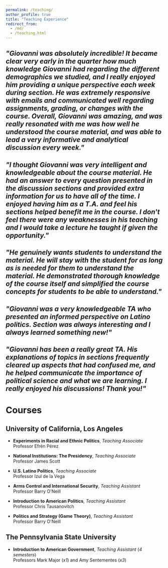 ```yaml
---
permalink: /teaching/
author_profile: true
title: "Teaching Experience"
redirect_from: 
  - /md/
  - /teaching.html
---
```



## *"Giovanni was absolutely incredible! It became clear very early in the quarter how much knowledge Giovanni had regarding the different demographics we studied, and I really enjoyed him providing a unique perspective each week during section. He was extremely responsive with emails and communicated well regarding assignments, grading, or changes with the course. Overall, Giovanni was amazing, and was really resonated with me was how well he understood the course material, and was able to lead a very informative and analytical discussion every week."*

## *"I thought Giovanni was very intelligent and knowledgeable about the course material. He had an answer to every question presented in the discussion sections and provided extra information for us to have all of the time. I enjoyed having him as a T.A. and feel his sections helped benefit me in the course. I don't feel there were any weaknesses in his teaching and I would take a lecture he taught if given the opportunity."*

## *"He genuinely wants students to understand the material. He will stay with the student for as long as is needed for them to understand the material. He demonstrated thorough knowledge of the course itself and simplified the course concepts for students to be able to understand."*

## *"Giovanni was a very knowledgeable TA who presented an informed perspective on Latino politics. Section was always interesting and I always learned something new!"*

## *"Giovanni has been a really great TA. His explanations of topics in sections frequently cleared up aspects that had confused me, and he helped communicate the importance of political science and what we are learning. I really enjoyed his discussions! Thank you!"*


# Courses
## University of California, Los Angeles
* **Experiments in Racial and Ethnic Politics**, *Teaching Associate*  
Professor Efrén Pérez

* **National Institutions: The Presidency**, *Teaching Associate*  
Professor James Scott

* **U.S. Latino Politics**, *Teaching Associate*  
Professor Izul de la Vega

* **Arms Control and International Security**, *Teaching Assistant*  
Professor Barry O'Neill

* **Introduction to American Politics**, *Teaching Assistant*  
Professor Chris Tausanovitch

* **Politics and Strategy (Game Theory)**, *Teaching Assistant*  
Professor Barry O'Neill

## The Pennsylvania State University
* **Introduction to American Government**, *Teaching Assistant* (*4 semesters*)  
Professors Mark Major (*x1*) and Amy Sentementes (*x3*)
